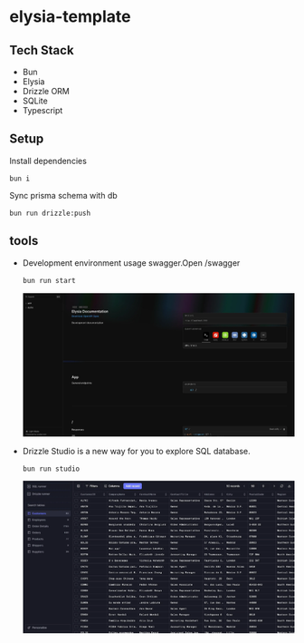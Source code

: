 # elysia-template

## Tech Stack

- Bun
- Elysia
- Drizzle ORM
- SQLite
- Typescript

## Setup

Install dependencies

```
bun i
```

Sync prisma schema with db

```
bun run drizzle:push
```

## tools

- Development environment usage swagger.Open /swagger

    ```bash
    bun run start
    ```
    ![alt text](images/swagger.webp)

- Drizzle Studio is a new way for you to explore SQL database.
    
    ```bash
    bun run studio
    ```
    ![alt text](images/drizzle-studio.webp)
